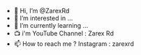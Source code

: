 - 👋 Hi, I’m @ZarexRd
- 👀 I’m interested in ...
- 🌱 I’m currently learning ...
- 📺 i'm YouTube Channel : Zarex Rd
- 📫 How to reach me ? Instagram : zarexrd

<!---
ZarexRd/ZarexRd is a ✨ special ✨ repository because its `README.md` (this file) appears on your GitHub profile.
You can click the Preview link to take a look at your changes.
--->
